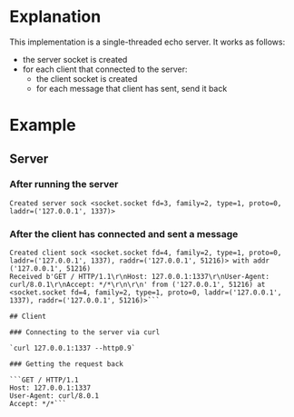 # Explanation

This implementation is a single-threaded echo server. It works as follows:

- the server socket is created
- for each client that connected to the server:
  - the client socket is created
  - for each message that client has sent, send it back

# Example

## Server

### After running the server

`Created server sock <socket.socket fd=3, family=2, type=1, proto=0, laddr=('127.0.0.1', 1337)>`

### After the client has connected and sent a message


```Created server sock <socket.socket fd=3, family=2, type=1, proto=0, laddr=('127.0.0.1', 1337)>
Created client sock <socket.socket fd=4, family=2, type=1, proto=0, laddr=('127.0.0.1', 1337), raddr=('127.0.0.1', 51216)> with addr ('127.0.0.1', 51216)
Received b'GET / HTTP/1.1\r\nHost: 127.0.0.1:1337\r\nUser-Agent: curl/8.0.1\r\nAccept: */*\r\n\r\n' from ('127.0.0.1', 51216) at <socket.socket fd=4, family=2, type=1, proto=0, laddr=('127.0.0.1', 1337), raddr=('127.0.0.1', 51216)>```

## Client

### Connecting to the server via curl

`curl 127.0.0.1:1337 --http0.9`

### Getting the request back

```GET / HTTP/1.1
Host: 127.0.0.1:1337
User-Agent: curl/8.0.1
Accept: */*```
